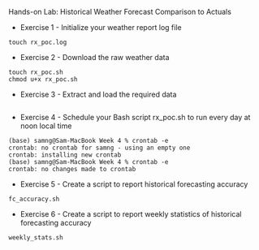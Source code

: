 Hands-on Lab: Historical Weather Forecast Comparison to Actuals


- Exercise 1 - Initialize your weather report log file
```
touch rx_poc.log
```
- Exercise 2 - Download the raw weather data


```
touch rx_poc.sh
chmod u+x rx_poc.sh
```
- Exercise 3 - Extract and load the required data
```
```
- Exercise 4 - Schedule your Bash script rx_poc.sh to run every day at noon local time

```
(base) samng@Sam-MacBook Week 4 % crontab -e
crontab: no crontab for samng - using an empty one
crontab: installing new crontab
(base) samng@Sam-MacBook Week 4 % crontab -e
crontab: no changes made to crontab
```

- Exercise 5 - Create a script to report historical forecasting accuracy

```
fc_accuracy.sh
```
- Exercise 6 - Create a script to report weekly statistics of historical forecasting accuracy
```
weekly_stats.sh
```